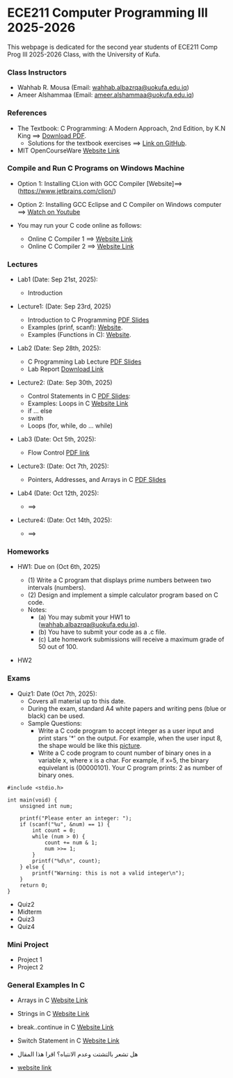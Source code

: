 # ECE211 Computer Programming III 2025-2026
This webpage is dedicated for the second year students of ECE211 Comp Prog III 2025-2026 Class, with the University of Kufa.

### Class Instructors
- Wahhab R. Mousa (Email: wahhab.albazrqa@uokufa.edu.iq)
- Ameer Alshammaa (Email: ameer.alshammaa@uokufa.edu.iq)

### References
- The Textbook: C Programming: A Modern Approach, 2nd Edition, by K.N King ==> [Download PDF](https://drive.google.com/file/d/1QodDrf0COqPnU4hTlUTl3U21Yi-xjIse/view?usp=sharing). 
   - Solutions for the textbook exercises ==> [Link on GitHub](https://github.com/mhamdyx/C-programming-A-Modern-Approach-2nd-ed-Solutions?tab=readme-ov-file).
- MIT OpenCourseWare [Website Link](https://ocw.mit.edu/courses/6-087-practical-programming-in-c-january-iap-2010/pages/lecture-notes/)


### Compile and Run C Programs on Windows Machine
- Option 1: Installing CLion with GCC Compiler [Website]==> (https://www.jetbrains.com/clion/)
- Option 2: Installing GCC Eclipse and C Compiler on Windows computer ==> [Watch on Youtube](https://www.youtube.com/watch?v=jfuJ82ODY2U)

- You may run your C code online as follows:

   - Online C Compiler 1 ==> [Website Link](https://www.programiz.com/c-programming/online-compiler/)
   - Online C Compiler 2 ==> [Website Link](https://onecompiler.com/c)


### Lectures
- Lab1  (Date: Sep 21st, 2025):
    - Introduction 
- Lecture1: (Date: Sep 23rd, 2025)
    - Introduction to C Programming [PDF Slides](https://drive.google.com/file/d/1BRWXi0CaIzo3KGjQmJ_cb5LMJ3mvMLnv/view?usp=drive_link)
    - Examples (prinf, scanf): [Website](https://www.programiz.com/c-programming/c-input-output).
    - Examples (Functions in C): [Website](https://www.programiz.com/c-programming/c-functions).

- Lab2 (Date: Sep 28th, 2025):
    - C Programming Lab Lecture [PDF Slides](https://drive.google.com/file/d/11hVEaPKcJZFCU0_mMPvJMOD6TLI14qks/view?usp=drive_link)
    - Lab Report [Download Link](https://docs.google.com/document/d/1vSdY7UlpTWXabYi0OfX-bqcWz25DrU89/edit?usp=drive_link&ouid=115959378594459904907&rtpof=true&sd=true)
    
- Lecture2: (Date: Sep 30th, 2025)
   - Control Statements in C  [PDF Slides](https://drive.google.com/file/d/1plYiiOeJDB_i-VBtjWoZBzcUmLA-lTQI/view?usp=drive_link):
   - Examples: Loops in C [Website Link](https://www.programiz.com/c-programming/c-do-while-loops)
   - if ... else
   - swith
   - Loops (for, while, do ... while)
- Lab3 (Date: Oct 5th, 2025):
    - Flow Control [PDF link](https://drive.google.com/file/d/1tnQ6i5dbs5DiyOJADCiWVlW-tpUbKAP1/view?usp=drivesdk)
- Lecture3: (Date: Oct 7th, 2025):
    - Pointers, Addresses, and Arrays in C [PDF Slides](https://drive.google.com/file/d/1PUTk26JSeXxQX-uO2kPS23b-djJTg98J/view?usp=drive_link)
- Lab4 (Date: Oct 12th, 2025):
    - ==>
- Lecture4: (Date: Oct 14th, 2025):
    - ==>

  





### Homeworks
- HW1: Due on (Oct 6th, 2025)
  - (1) Write a C program that displays prime numbers between two intervals (numbers).
  - (2) Design and implement a simple calculator program based on C code.
  - Notes:
     - (a) You may submit your HW1 to (wahhab.albazrqa@uokufa.edu.iq).
     - (b) You have to submit your code as a .c file.
     - (c) Late homework submissions will receive a maximum grade of 50 out of 100.

- HW2

### Exams
- Quiz1: Date (Oct 7th, 2025):
   - Covers all material up to this date.
   - During the exam, standard A4 white papers and writing pens (blue or black) can be used.
   - Sample Questions:
     - Write a C code program to accept integer as a user input and print stars '*' on the output. For example, when the user input 8, the shape would be like this [picture](https://drive.google.com/file/d/16PQdUGh1IYMC55qDvf2i1IlcCJ_gAt-M/view?usp=drive_link).
     - Write a C code program to count number of binary ones in a variable x, where x is a char. For example, if x=5, the binary equivelant is (00000101). Your C program prints: 2 as number of binary ones.

```
#include <stdio.h>

int main(void) {
    unsigned int num;

    printf("Please enter an integer: ");
    if (scanf("%u", &num) == 1) {
        int count = 0;
        while (num > 0) {
            count += num & 1;
            num >>= 1;
        }
        printf("%d\n", count);
    } else {
        printf("Warning: this is not a valid integer\n");
    }
    return 0;
}

```
       
- Quiz2
- Midterm
- Quiz3
- Quiz4


### Mini Project
- Project 1
- Project 2


### General Examples In C
- Arrays in C [Website Link](https://www.programiz.com/c-programming/c-arrays)
- Strings in C [Website Link](https://www.programiz.com/c-programming/c-strings)
- break..continue in C [Website Link](https://www.programiz.com/c-programming/c-break-continue-statement)
- Switch Statement in C [Website Link](https://www.programiz.com/c-programming/c-switch-case-statement)

- هل تشعر بالتشتت وعدم الانتباه؟ اقرا هذا المقال
- [website link](https://www.aljazeera.net/misc/2025/10/7/%D9%87%D9%84-%D8%AA%D8%B4%D8%B9%D8%B1-%D8%A8%D8%A7%D9%84%D8%AA%D8%B4%D8%AA%D8%AA-%D8%B7%D9%88%D8%A7%D9%84-%D8%A7%D9%84%D9%88%D9%82%D8%AA-%D8%A5%D9%84%D9%8A%D9%83-3-%D8%AE%D8%B7%D9%88%D8%A7%D8%AA)
